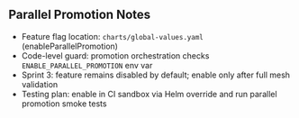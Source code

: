 Parallel Promotion Notes
------------------------

- Feature flag location: `charts/global-values.yaml` (enableParallelPromotion)
- Code-level guard: promotion orchestration checks `ENABLE_PARALLEL_PROMOTION` env var
- Sprint 3: feature remains disabled by default; enable only after full mesh validation
- Testing plan: enable in CI sandbox via Helm override and run parallel promotion smoke tests
